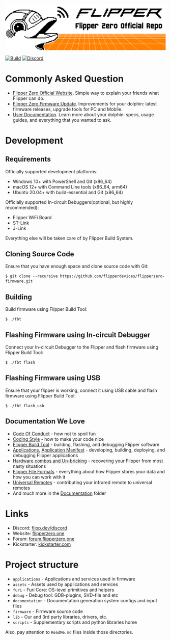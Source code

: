 <picture>
    <source media="(prefers-color-scheme: dark)" srcset="/.github/assets/dark_theme_banner.png">
    <source media="(prefers-color-scheme: light)" srcset="/.github/assets/light_theme_banner.png">
    <img
        alt="Shows an illustrated sun in light mode and a moon with stars in dark mode"
        src="/.github/assets/light_theme_banner.png">
</picture>

[![Build](https://github.com/flipperdevices/flipperzero-firmware/actions/workflows/build.yml/badge.svg)](https://github.com/flipperdevices/flipperzero-firmware/actions/workflows/build.yml)
[![Discord](https://img.shields.io/discord/740930220399525928.svg?label=&logo=discord&logoColor=ffffff&color=7389D8&labelColor=6A7EC2)](https://flipperzero.one/discord)

# Commonly Asked Question

- [Flipper Zero Official Website](https://flipperzero.one). Simple way to explain your friends what Flipper can do.
- [Flipper Zero Firmware Update](https://update.flipperzero.one). Improvements for your dolphin: latest firmware releases, upgrade tools for PC and Mobile.
- [User Documentation](https://docs.flipperzero.one). Learn more about your dolphin: specs, usage guides, and everything that you wanted to ask.

# Development

## Requirements

Officially supported development platforms:

- Windows 10+ with PowerShell and Git (x86_64)
- macOS 12+ with Command Line tools (x86_64, arm64)
- Ubuntu 20.04+ with build-essential and Git (x86_64)

Officially supported In-circuit Debuggers(optional, but highly recommended):

- Flipper WiFi Board
- ST-Link
- J-Link

Everything else will be taken care of by Flipper Build System.

## Cloning Source Code

Ensure that you have enough space and clone source code with Git:

```shell
$ git clone --recursive https://github.com/flipperdevices/flipperzero-firmware.git
```

## Building

Build firmware using Flipper Build Tool:

```shell
$ ./fbt
```

## Flashing Firmware using In-circuit Debugger

Connect your In-circuit Debugger to the Flipper and flash firmware using Flipper Build Tool:

```shell
$ ./fbt flash
```

## Flashing Firmware using USB

Ensure that your flipper is working, connect it using USB cable and flash firmware using Flipper Build Tool:

```shell
$ ./fbt flash_usb
```

## Documentation We Love

- [Code Of Conduct](/CODE_OF_CONDUCT.md) - how not to spoil fun
- [Coding Style](/CODING_STYLE.md) - how to make your code nice
- [Flipper Build Tool](/documentation/fbt.md) - building, flashing, and debugging Flipper software
- [Applications](/documentation/AppsOnSDCard.md), [Application Manifest](/documentation/AppManifests.md) - developing, building, deploying, and debugging Flipper applications
- [Hardware combos and Un-bricking](/documentation/KeyCombo.md) - recovering your Flipper from most nasty situations
- [Flipper File Formats](/documentation/file_formats) - everything about how Flipper stores your data and how you can work with it
- [Universal Remotes](/documentation/UniversalRemotes.md) - contributing your infrared remote to universal remotes
- And much more in the [Documentation](/documentation) folder

# Links

- Discord: [flipp.dev/discord](https://flipp.dev/discord)
- Website: [flipperzero.one](https://flipperzero.one)
- Forum: [forum.flipperzero.one](https://forum.flipperzero.one/)
- Kickstarter: [kickstarter.com](https://www.kickstarter.com/projects/flipper-devices/flipper-zero-tamagochi-for-hackers)

# Project structure

- `applications`    - Applications and services used in firmware
- `assets`          - Assets used by applications and services
- `furi`            - Furi Core: OS-level primitives and helpers
- `debug`           - Debug tool: GDB-plugins, SVD-file and etc
- `documentation`   - Documentation generation system configs and input files
- `firmware`        - Firmware source code
- `lib`             - Our and 3rd party libraries, drivers, etc.
- `scripts`         - Supplementary scripts and python libraries home

Also, pay attention to `ReadMe.md` files inside those directories.
